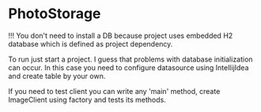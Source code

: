 # PhotoStorage

!!! You don't need to install a DB because project uses embedded H2 database which is defined as project dependency. 

To run just start a project. 
I guess that problems with database initialization can occur.
In this case you need to configure datasource using IntellijIdea
and create table by your own.

If you need to test client you can write any 'main' method, create ImageClient using factory 
and tests its methods.
